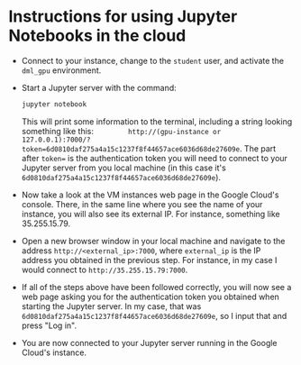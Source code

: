 # Instructions for using Jupyter Notebooks in the cloud

- Connect to your instance, change to the `student` user, and activate the `dml_gpu` environment.

- Start a Jupyter server with the command:

  ```bash
  jupyter notebook
  ```

  This will print some information to the terminal, including a string looking something like this: `        http://(gpu-instance or 127.0.0.1):7000/?token=6d0810daf275a4a15c1237f8f44657ace6036d68de27609e`. The part after `token=` is the authentication token you will need to connect to your Jupyter server from you local machine (in this case it's `6d0810daf275a4a15c1237f8f44657ace6036d68de27609e`).

- Now take a look at the VM instances web page in the Google Cloud's console. There, in the same line where you see the name of your instance, you will also see its external IP. For instance, something like 35.255.15.79.

- Open a new browser window in your local machine and navigate to the address `http://<external_ip>:7000`, where `external_ip` is the IP address you obtained in the previous step. For instance, in my case I would connect to `http://35.255.15.79:7000`.

- If all of the steps above have been followed correctly, you will now see a web page asking you for the authentication token you obtained when starting the Jupyter server. In my case, that was `6d0810daf275a4a15c1237f8f44657ace6036d68de27609e`, so I input that and press "Log in".

- You are now connected to your Jupyter server running in the Google Cloud's instance.